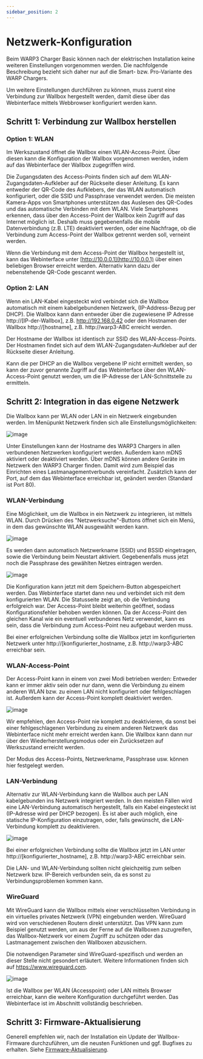 ```yaml
---
sidebar_position: 2
---
```


# Netzwerk-Konfiguration

Beim WARP3 Charger Basic können nach der elektrischen Installation keine
weiteren Einstellungen vorgenommen werden. Die nachfolgende Beschreibung
bezieht sich daher nur auf die Smart- bzw. Pro-Variante des WARP
Chargers.

Um weitere Einstellungen durchführen zu können, muss zuerst eine
Verbindung zur Wallbox hergestellt werden, damit diese über das
Webinterface mittels Webbrowser konfiguriert werden kann.

## Schritt 1: Verbindung zur Wallbox herstellen

### Option 1: WLAN

Im Werkszustand öffnet die Wallbox einen WLAN-Access-Point. Über diesen
kann die Konfiguration der Wallbox vorgenommen werden, indem auf das
Webinterface der Wallbox zugegriffen wird.

Die Zugangsdaten des Access-Points finden sich auf dem
WLAN-Zugangsdaten-Aufkleber auf der Rückseite dieser Anleitung. Es kann
entweder der QR-Code des Aufklebers, der das WLAN automatisch
konfiguriert, oder die SSID und Passphrase verwendet werden. Die meisten
Kamera-Apps von Smartphones unterstützen das Auslesen des QR-Codes und
das automatische Verbinden mit dem WLAN. Viele Smartphones erkennen,
dass über den Access-Point der Wallbox kein Zugriff auf das Internet
möglich ist. Deshalb muss gegebenenfalls die mobile Datenverbindung
(z.B. LTE) deaktiviert werden, oder eine Nachfrage, ob die Verbindung
zum Access-Point der Wallbox getrennt werden soll, verneint werden.

Wenn die Verbindung mit dem Access-Point der Wallbox hergestellt ist,
kann das Webinterface unter [http://10.0.0.1](http://10.0.0.1) über einen beliebigen
Browser erreicht werden. Alternativ kann dazu der nebenstehende QR-Code
gescannt werden.

### Option 2: LAN

Wenn ein LAN-Kabel eingesteckt wird verbindet sich die Wallbox
automatisch mit einem kabelgebundenen Netzwerk, (IP-Address-Bezug per
DHCP). Die Wallbox kann dann entweder über die zugewiesene IP Adresse
http://[IP-der-Wallbox], z.B.
http://192.168.0.42 oder den Hostnamen der Wallbox
http://[hostname], z.B. http://warp3-ABC erreicht werden.

Der Hostname der Wallbox ist identisch zur SSID des WLAN-Access-Points.
Der Hostnamen findet sich auf dem WLAN-Zugangsdaten-Aufkleber auf der
Rückseite dieser Anleitung.

Kann die per DHCP an die Wallbox vergebene IP nicht ermittelt werden, so
kann der zuvor genannte Zugriff auf das Webinterface über den
WLAN-Access-Point genutzt werden, um die IP-Adresse der
LAN-Schnittstelle zu ermitteln.

## Schritt 2: Integration in das eigene Netzwerk 

Die Wallbox kann per WLAN oder LAN in ein Netzwerk eingebunden werden.
Im Menüpunkt Netzwerk finden sich alle Einstellungsmöglichkeiten:

![image](/img/first_steps/network_config_with_menu.png)


Unter Einstellungen kann der Hostname des WARP3 Chargers in allen verbundenen
Netzwerken konfiguriert werden. Außerdem kann mDNS aktiviert oder
deaktiviert werden. Über mDNS können andere Geräte im Netzwerk den WARP3
Charger finden. Damit wird zum Beispiel das Einrichten eines
Lastmanagementverbunds vereinfacht. Zusätzlich kann der Port, auf dem
das Webinterface erreichbar ist, geändert werden (Standard ist Port 80).

### WLAN-Verbindung

Eine Möglichkeit, um die Wallbox in ein Netzwerk zu integrieren, ist
mittels WLAN. Durch Drücken des "Netzwerksuche"-Buttons öffnet sich ein
Menü, in dem das gewünschte WLAN ausgewählt werden kann. 

![image](/img/first_steps/network_wifi_search.png)

Es werden dann
automatisch Netzwerkname (SSID) und BSSID eingetragen, sowie die
Verbindung beim Neustart aktiviert. Gegebenenfalls muss jetzt noch die
Passphrase des gewählten Netzes eintragen werden.

![image](/img/first_steps/network_wifi.png)

Die Konfiguration kann jetzt mit dem Speichern-Button abgespeichert
werden. Das Webinterface startet dann neu und verbindet sich mit dem
konfigurierten WLAN. Die Statusseite zeigt an, ob die Verbindung
erfolgreich war. Der Access-Point bleibt weiterhin geöffnet, sodass
Konfigurationsfehler behoben werden können. Da der Access-Point den
gleichen Kanal wie ein eventuell verbundenes Netz verwendet, kann es
sein, dass die Verbindung zum Access-Point neu aufgebaut werden muss.

Bei einer erfolgreichen Verbindung sollte die Wallbox jetzt im
konfigurierten Netzwerk unter 
http://[konfigurierter_hostname, z.B. http://warp3-ABC erreichbar sein.

### WLAN-Access-Point

Der Access-Point kann in einem von zwei Modi betrieben werden: Entweder
kann er immer aktiv sein oder nur dann, wenn die Verbindung zu einem
anderen WLAN bzw. zu einem LAN nicht konfiguriert oder fehlgeschlagen
ist. Außerdem kann der Access-Point komplett deaktiviert werden.

![image](/img/first_steps/network_wifi_ap.png)

Wir empfehlen, den Access-Point nie komplett zu deaktivieren, da sonst
bei einer fehlgeschlagenen Verbindung zu einem anderen Netzwerk das
Webinterface nicht mehr erreicht werden kann. Die Wallbox kann dann nur
über den Wiederherstellungsmodus oder ein
Zurücksetzen auf Werkszustand erreicht werden.

Der Modus des Access-Points, Netzwerkname, Passphrase usw. können hier
festgelegt werden.

### LAN-Verbindung

Alternativ zur WLAN-Verbindung kann die Wallbox auch per LAN
kabelgebunden ins Netzwerk integriert werden. In den meisten Fällen wird
eine LAN-Verbindung automatisch hergestellt, falls ein Kabel eingesteckt
ist (IP-Adresse wird per DHCP bezogen). Es ist aber auch möglich, eine
statische IP-Konfiguration einzutragen, oder, falls gewünscht, die
LAN-Verbindung komplett zu deaktivieren.

![image](/img/first_steps/network_lan.png)

Bei einer erfolgreichen Verbindung sollte die Wallbox jetzt im LAN unter
http://[konfigurierter_hostname], z.B. http://warp3-ABC erreichbar sein.

Die LAN- und WLAN-Verbindung sollten nicht gleichzeitig zum selben
Netzwerk bzw. IP-Bereich verbunden sein, da es sonst zu
Verbindungsproblemen kommen kann.

### WireGuard

Mit WireGuard kann die Wallbox mittels einer verschlüsselten Verbindung
in ein virtuelles privates Netzwerk (VPN) eingebunden werden. WireGuard
wird von verschiedenen Routern direkt unterstützt. Das VPN kann zum
Beispiel genutzt werden, um aus der Ferne auf die Wallboxen zuzugreifen,
das Wallbox-Netzwerk vor einem Zugriff zu schützen oder das
Lastmanagement zwischen den Wallboxen abzusichern.

Die notwendigen Parameter sind WireGuard-spezifisch und werden an dieser
Stelle nicht gesondert erläutert. Weitere Informationen finden sich auf
https://www.wireguard.com.

![image](/img/first_steps/network_wireguard.png)

Ist die Wallbox per WLAN (Accesspoint) oder LAN mittels Browser
erreichbar, kann die weitere Konfiguration durchgeführt werden. Das
Webinterface ist im Abschnitt vollständig beschrieben.

## Schritt 3: Firmware-Aktualisierung

Generell empfehlen wir, nach der Installation ein Update der
Wallbox-Firmware durchzuführen, um die neusten Funktionen und ggf.
Bugfixes zu erhalten. Siehe [Firmware-Aktualisierung](firmware_aktualisierung.md).